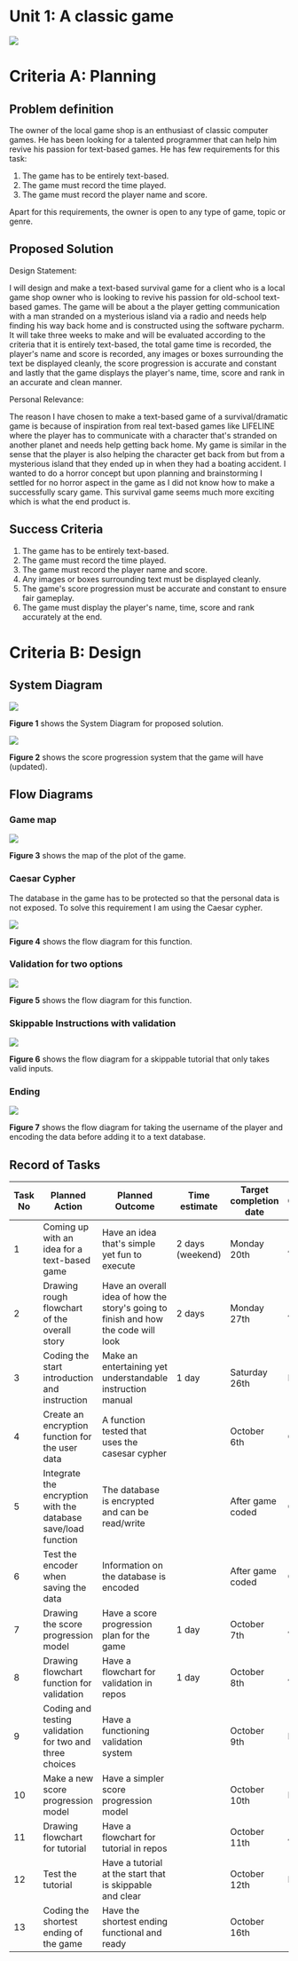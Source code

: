# Unit 1: A classic game 
![](game.gif)

# Criteria A: Planning

## Problem definition

The owner of the local game shop is an enthusiast of classic computer games. He has been looking for a talented programmer that can help him revive his passion for text-based games. He has few requirements for this task:

1. The game has to be entirely text-based.
2. The game must record the time played.
3. The game must record the player name and score.



Apart for this requirements, the owner is open to any type of game, topic or genre.

## Proposed Solution

Design Statement:

I will design and make a text-based survival game for a client who is a local game shop owner who is looking to revive his passion for old-school text-based games. The game will be about a the player getting communication with a man stranded on a mysterious island via a radio and needs help finding his way back home and is constructed using the software pycharm. It will take three weeks to make and will be evaluated according to the criteria that it is entirely text-based, the total game time is recorded, the player's name and score is recorded, any images or boxes surrounding the text be displayed cleanly, the score progression is accurate and constant and lastly that the game displays the player's name, time, score and rank in an accurate and clean manner. 

Personal Relevance:

The reason I have chosen to make a text-based game of a survival/dramatic game is because of inspiration from real text-based games like LIFELINE where the player has to communicate with a character that's stranded on another planet and needs help getting back home. My game is similar in the sense that the player is also helping the character get back from but from a mysterious island that they ended up in when they had a boating accident. I wanted to do a horror concept but upon planning and brainstorming I settled for no horror aspect in the game as I did not know how to make a successfully scary game. This survival game seems much more exciting which is what the end product is. 

## Success Criteria

1. The game has to be entirely text-based.
2. The game must record the time played.
3. The game must record the player name and score.
4. Any images or boxes surrounding text must be displayed cleanly. 
5. The game's score progression must be accurate and constant to ensure fair gameplay.
6. The game must display the player's name, time, score and rank accurately at the end. 

# Criteria B: Design

## System Diagram
![](Diagram.png)

**Figure 1** shows the System Diagram for proposed solution.

![](newScore.png)

**Figure 2** shows the score progression system that the game will have (updated).

## Flow Diagrams

### Game map
![](game_plot.png)

**Figure 3** shows the map of the plot of the game.

### Caesar Cypher

The database in the game has to be protected so that the personal data is not exposed. To solve this requirement I am using the Caesar cypher.

![](caesar_encoder.png)

**Figure 4** shows the flow diagram for this function.

### Validation for two options

![](validation_function.png)

**Figure 5** shows the flow diagram for this function.

### Skippable Instructions with validation

![](instruction.png)

**Figure 6** shows the flow diagram for a skippable tutorial that only takes valid inputs.

### Ending 

  ![](ending.png)
  
  **Figure 7** shows the flow diagram for taking the username of the player and encoding the data before adding it to a text database.

## Record of Tasks
| Task No | Planned Action                                                | Planned Outcome                                                                    | Time estimate    | Target completion date | Criterion |
|---------|---------------------------------------------------------------|------------------------------------------------------------------------------------|------------------|------------------------|-----------|
| 1       | Coming up with an idea for a text-based game                  | Have an idea that's simple yet fun to execute                                      | 2 days (weekend) | Monday 20th            | A         |
| 2       | Drawing rough flowchart of the overall story                  | Have an overall idea of how the story's going to finish and how the code will look | 2 days           | Monday 27th            | A         |
| 3       | Coding the start introduction and instruction                 | Make an entertaining yet understandable instruction manual                         | 1 day            | Saturday 26th          | B         |
| 4       | Create an encryption function for the user data               | A function tested that uses the casesar cypher                                     |                  | October 6th            | C         |
| 5       | Integrate the encryption with the database save/load function | The database is encrypted and can be read/write                                    |                  | After game coded       | C         |
| 6       | Test the encoder when saving the data                         | Information on the database is encoded                                             |                  | After game coded       | C         |
| 7       | Drawing the score progression model                           | Have a score progression plan for the game                                         | 1 day            | October 7th            | A         |
| 8       | Drawing flowchart function for validation                     | Have a flowchart for validation in repos                                           | 1 day            | October 8th            | A         |
| 9       | Coding and testing validation for two and three choices       | Have a functioning validation system                                               |                  | October 9th            | B         |
| 10      | Make a new score progression model                            | Have a simpler score progression model                                             |                  | October 10th           | B         |
| 11      | Drawing flowchart for tutorial                                | Have a flowchart for tutorial in repos                                             |                  | October 11th           | A         |
| 12      | Test the tutorial                                             | Have a tutorial at the start that is skippable and clear                           |                  | October 12th           | B         |
| 13      | Coding the shortest ending of the game                        | Have the shortest ending functional and ready                                      |                  | October 16th           |           |
